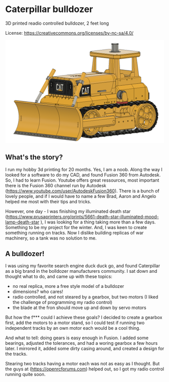 # Caterpillar bulldozer
3D printed readio controlled bulldozer, 2 feet long

License: https://creativecommons.org/licenses/by-nc-sa/4.0/

![alt text](https://github.com/pstimpel/caterpillarbulldozer/raw/master/media/fullfront.PNG "In all its glory")

## What's the story?

I run my hobby 3d printing for 20 months. Yes, I am a noob. Along the way I looked for a software to do my CAD, and found Fusion 360 from Autodesk. So, I had to learn Fusion. Youtube offers great ressources, most important there is the Fusion 360 channel run by Autodesk (https://www.youtube.com/user/AutodeskFusion360). There is a bunch of lovely people, and if I would have to name a few Brad, Aaron and Angelo helped me most with their tips and tricks. 

However, one day - I was finishing my illuminated death star (https://www.prusaprinters.org/prints/5661-death-star-illuminated-mood-lamp-death-star ), I was looking for a thing taking more than a few days. Something to be my project for the winter. And, I was keen to create something running on tracks. Now I dislike building replicas of war machinery, so a tank was no solution to me. 

## A bulldozer!

I was using my favorite search engine duck duck go, and found Caterpillar as a big brand in the bolldozer manufacturers community. I sat down and thought what to do, and came up with these topics:

- no real replica, more a free style model of a bulldozer
- dimensions? who cares!
- radio controlled, and not steared by a gearbox, but two motors (I liked the challenge of programming my radio control)
- the blade at the fron should move up and down by servo motors

But how the f*** could I achieve these goals? I decided to create a gearbox first, add the motors to a motor stand, so I could test if running two independent tracks by an own motor each would be a cool thing. 

And what to tell: doing gears is easy enough in Fusion. I added some bearings, adjusted the tolerances, and had a woring gearbox a few hours later. I mirrored it, added some dirty casing around, and created a design for the tracks.

Stearing two tracks having a motor each was not as easy as I thought. But the guys at (https://openrcforums.com) helped out, so I got my radio control running quite soon. 